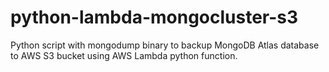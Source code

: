 # python-lambda-mongocluster-s3
Python script with mongodump binary to backup MongoDB Atlas database to AWS S3 bucket using AWS Lambda python function.
